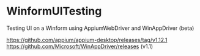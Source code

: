 # WinformUITesting
Testing UI on a Winform using AppiumWebDriver and WinAppDriver (beta)

https://github.com/appium/appium-desktop/releases/tag/v1.12.1
https://github.com/Microsoft/WinAppDriver/releases (v1.1)
